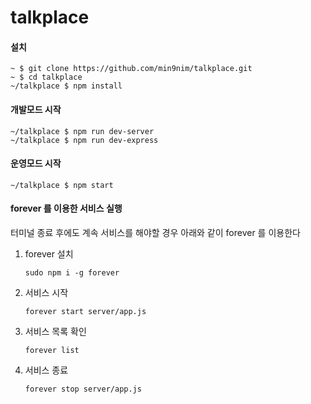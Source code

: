 # talkplace

#### 설치
```
~ $ git clone https://github.com/min9nim/talkplace.git
~ $ cd talkplace
~/talkplace $ npm install
```

#### 개발모드 시작
```
~/talkplace $ npm run dev-server
~/talkplace $ npm run dev-express
```

#### 운영모드 시작
```
~/talkplace $ npm start
```



#### forever 를 이용한 서비스 실행
터미널 종료 후에도 계속 서비스를 해야할 경우 아래와 같이 forever 를 이용한다
1. forever 설치
    ```
    sudo npm i -g forever
    ```
2. 서비스 시작
    ```
    forever start server/app.js
    ```
3. 서비스 목록 확인
    ```
    forever list
    ```
4. 서비스 종료
    ```
    forever stop server/app.js
    ```

